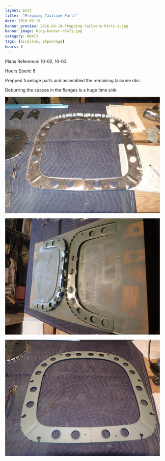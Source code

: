 ```yaml
---
layout: post
title:  "Prepping Tailcone Parts"
date: 2016-09-19
banner_preview: 2016-09-19-Prepping-Tailcone-Parts-1.jpg
banner_image: blog-banner-n847j.jpg
category: N847J
tags: [airplane, Empennage]
hours: 8
---
```


Plans Reference: 10-02, 10-03

Hours Spent: 8

Prepped fuselage parts and assembled the remaining tailcone ribs.

Deburring the spaces in the flanges is a huge time sink.

![](/assets/images/2016-09-19-Prepping-Tailcone-Parts-1.jpg)

![](/assets/images/2016-09-19-Prepping-Tailcone-Parts-2.jpg)

![](/assets/images/2016-09-19-Prepping-Tailcone-Parts-3.jpg)
